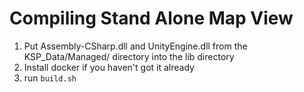 Compiling Stand Alone Map View
==============================

1. Put Assembly-CSharp.dll and UnityEngine.dll from the KSP_Data/Managed/ directory into the lib directory
2. Install docker if you haven't got it already
3. run `build.sh`
